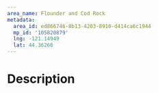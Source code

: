 ```yaml
---
area_name: Flounder and Cod Rock
metadata:
  area_id: ed866746-8b13-4203-8910-d414ca6c1944
  mp_id: '105820879'
  lng: -121.14949
  lat: 44.36266
---
```

# Description
